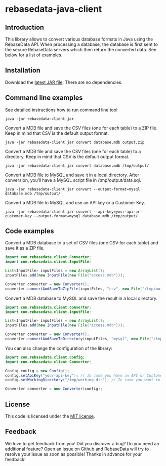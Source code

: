 # rebasedata-java-client

Introduction
------------

This library allows to convert various database formats in Java using the RebaseData API. When processing a database, the database is first sent to the secure RebaseData servers which then return the converted data. See below for a list of examples.

Installation
------------

Download the [latest JAR file](https://search.maven.org/artifact/com.rebasedata/client).
There are no dependencies.

Command line examples
---------------------

See detailed instructions how to run command line tool:

```shell
java -jar rebasedata-client.jar
```

Convert a MDB file and save the CSV files (one for each table) to a ZIP file. Keep in mind that CSV is the default output format.

```shell
java -jar rebasedata-client.jar convert database.mdb output.zip
```

Convert a MDB file and save the CSV files (one for each table) to a directory. Keep in mind that CSV is the default output format.

```shell
java -jar rebasedata-client.jar convert database.mdb /tmp/output/
```

Convert a MDB file to MySQL and save it in a local directory. After conversion, you'll have a MySQL script file in /tmp/output/data.sql.

```shell
java -jar rebasedata-client.jar convert --output-format=mysql database.mdb /tmp/output/
```

Convert a MDB file to MySQL and use an API key or a Customer Key.

```shell
java -jar rebasedata-client.jar convert --api-key=your-api-or-customer-key --output-format=mysql database.mdb /tmp/output/
```

Code examples
-------------

Convert a MDB database to a set of CSV files (one CSV for each table) and save it as a ZIP file.

```java
import com.rebasedata.client.Converter;
import com.rebasedata.client.InputFile;

List<InputFile> inputFiles = new ArrayList();
inputFiles.add(new InputFile(new File("access.mdb")));

Converter converter = new Converter();
converter.convertAndSaveToZipFile(inputFiles, "csv", new File("/tmp/output.zip"));
```

Convert a MDB database to MySQL and save the result in a local directory.

```java
import com.rebasedata.client.Converter;
import com.rebasedata.client.InputFile;

List<InputFile> inputFiles = new ArrayList();
inputFiles.add(new InputFile(new File("access.mdb")));

Converter converter = new Converter();
converter.convertAndSaveToDirectory(inputFiles, "mysql", new File("/tmp/output/"));
```

You can also change the configuration of the library:
```java
import com.rebasedata.client.Config;
import com.rebasedata.client.Converter;

Config config = new Config();
config.setApiKey("your-api-key"); // In case you have an API or Customer Key
config.setWorkingDirectory("/tmp/working-dir"); // In case you want to change the working directory

Converter converter = new Converter(config);
```

License
-------

This code is licensed under the [MIT license](https://opensource.org/licenses/MIT).


Feedback
--------

We love to get feedback from you! Did you discover a bug? Do you need an additional feature? Open an issue on Github and RebaseData will try to resolve your issue as soon as possible! Thanks in advance for your feedback!
